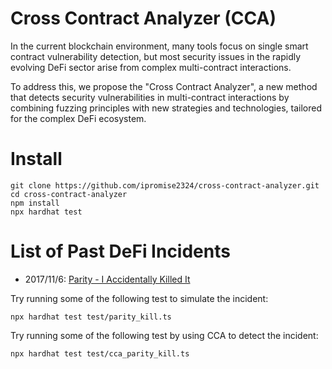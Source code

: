 # Cross Contract Analyzer (CCA)

In the current blockchain environment, many tools focus on single smart contract vulnerability detection, but most security issues in the rapidly evolving DeFi sector arise from complex multi-contract interactions. 

To address this, we propose the "Cross Contract Analyzer", a new method that detects security vulnerabilities in multi-contract interactions by combining fuzzing principles with new strategies and technologies, tailored for the complex DeFi ecosystem.

# Install
```shell
git clone https://github.com/ipromise2324/cross-contract-analyzer.git
cd cross-contract-analyzer
npm install
npx hardhat test
```
# List of Past DeFi Incidents
- 2017/11/6: [Parity - I Accidentally Killed It](test/parity_kill.ts)


Try running some of the following test to simulate the incident:

```shell
npx hardhat test test/parity_kill.ts 
```

Try running some of the following test by using CCA to detect the incident:
```shell
npx hardhat test test/cca_parity_kill.ts 
```
